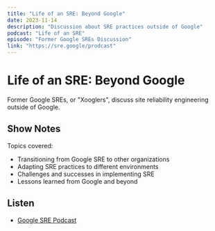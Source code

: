 ```yaml
---
title: "Life of an SRE: Beyond Google"
date: 2023-11-14
description: "Discussion about SRE practices outside of Google"
podcast: "Life of an SRE"
episode: "Former Google SREs Discussion"
link: "https://sre.google/prodcast"
---
```


# Life of an SRE: Beyond Google

Former Google SREs, or "Xooglers", discuss site reliability engineering outside of Google.

## Show Notes

Topics covered:
- Transitioning from Google SRE to other organizations
- Adapting SRE practices to different environments
- Challenges and successes in implementing SRE
- Lessons learned from Google and beyond

## Listen

- [Google SRE Podcast](https://sre.google/prodcast) 